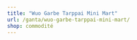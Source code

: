 ```yaml
---
title: "Wuo Garbe Tarppai Mini Mart"
url: /ganta/wuo-garbe-tarppai-mini-mart/
shop: commodité
---
```

